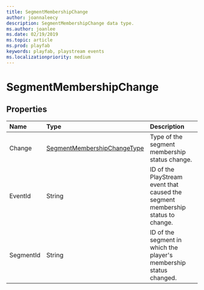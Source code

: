 ```yaml
---
title: SegmentMembershipChange
author: joannaleecy
description: SegmentMembershipChange data type.
ms.author: joanlee
ms.date: 02/19/2019
ms.topic: article
ms.prod: playfab
keywords: playfab, playstream events
ms.localizationpriority: medium
---
```


# SegmentMembershipChange

## Properties

|Name|Type|Description|
| :--------------------|:-------------------|:----------------------|
|Change|[SegmentMembershipChangeType](segmentmembershipchangetype.md)|Type of the segment membership status change.|
|EventId|String|ID of the PlayStream event that caused the segment membership status to change.|
|SegmentId|String|ID of the segment in which the player's membership status changed.|
